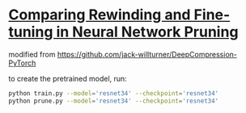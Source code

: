 # [Comparing Rewinding and Fine-tuning in Neural Network Pruning](https://arxiv.org/abs/2003.02389)

modified from https://github.com/jack-willturner/DeepCompression-PyTorch

to create the pretrained model, run: 

```bash
python train.py --model='resnet34' --checkpoint='resnet34'
python prune.py --model='resnet34' --checkpoint='resnet34'
```


